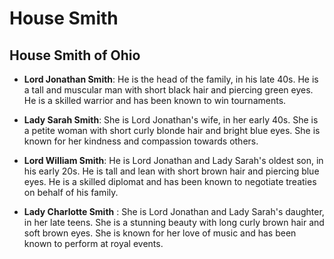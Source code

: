 # House Smith
## House Smith of Ohio

- **Lord Jonathan Smith**: He is the head of the family, in his late 40s. He is a tall and muscular man with short black hair and piercing green eyes. He is a skilled warrior and has been known to win tournaments.

- **Lady Sarah Smith**: She is Lord Jonathan's wife, in her early 40s. She is a petite woman with short curly blonde hair and bright blue eyes. She is known for her kindness and compassion towards others.

- **Lord William Smith**: He is Lord Jonathan and Lady Sarah's oldest son, in his early 20s. He is tall and lean with short brown hair and piercing blue eyes. He is a skilled diplomat and has been known to negotiate treaties on behalf of his family.

- **Lady Charlotte Smith** : She is Lord Jonathan and Lady Sarah's daughter, in her late teens. She is a stunning beauty with long curly brown hair and soft brown eyes. She is known for her love of music and has been known to perform at royal events.
